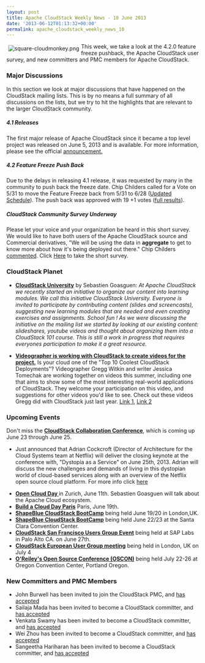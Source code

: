 ```yaml
---
layout: post
title: Apache CloudStack Weekly News - 10 June 2013
date: '2013-06-12T01:13:32+00:00'
permalink: apache_cloudstack_weekly_news_10
---
```

<p><a href="https://blogs.apache.org/cloudstack/mediaresource/ab378739-3c34-48ea-9495-2c49e23e58d6"><img src="https://blogs.apache.org/cloudstack/mediaresource/ab378739-3c34-48ea-9495-2c49e23e58d6?t=true" alt="square-cloudmonkey.png" align="left" vspace="5" hspace="5"></img></a>This week, we take a look at the 4.2.0 feature freeze pushback, the Apache CloudStack user survey, and new committers and PMC members for Apache CloudStack.</p>

<h3><a name="ApacheCloudStackWeeklyNews-10June2013-MajorDiscussions"></a>Major Discussions</h3>

<p>In this section we look at major discussions that have happened on the CloudStack mailing lists. This is by no means a full summary of all discussions on the lists, but we try to hit the highlights that are relevant to the larger CloudStack community. </p>

<h5><a name="ApacheCloudStackWeeklyNews-10June2013-4.1Releases"></a>4.1 Releases</h5>

<p>The first major release of Apache CloudStack since it became a top level project was released on June 5, 2013 and is available. For more information, please see the official <a href="https://blogs.apache.org/cloudstack/entry/apache_cloudstack_4_1_0" class="external-link" rel="nofollow">announcement.</a> </p>

<h5><a name="ApacheCloudStackWeeklyNews-10June2013-4.2FeatureFreezePushBack"></a>4.2 Feature Freeze Push Back</h5>

<p>Due to the delays in releasing 4.1 release, it was requested by many in the community to push back the freeze date. Chip Childers called for a Vote on 5/31 to move the Feature Freeze back from 5/31 to 6/28 (<a href="https://cwiki.apache.org/confluence/display/CLOUDSTACK/Cloudstack+4.2+Release" class="external-link" rel="nofollow">Updated Schedule</a>). The push back was approved with 19 +1 votes (<a href="http://markmail.org/message/2pd33ofdegqugsi2?q" class="external-link" rel="nofollow">full results</a>).</p>

<h5><a name="ApacheCloudStackWeeklyNews-10June2013-CloudStackCommunitySurveyUnderway"></a>CloudStack Community Survey Underway</h5>

<p>Please let your voice and your organization be heard in this short survey. We would like to have both users of the Apache CloudStack source and Commercial derivatives, "We will be using the data in <b>aggregate</b> to get to know more about how it's being deployed out there." Chip Childers <a href="http://markmail.org/message/7s3ev7leok7uxucb?q" class="external-link" rel="nofollow">commented</a>. Click <a href="https://www.surveymonkey.com/s/28BV97D" class="external-link" rel="nofollow">Here</a> to take the short survey.</p>

<h3><a name="ApacheCloudStackWeeklyNews-10June2013-CloudStackPlanet"></a>CloudStack Planet</h3>

<ul>
	<li><b><a href="http://buildacloud.org/blog/259-cloudstack-university.html" class="external-link" rel="nofollow">CloudStack University</a></b> by Sebastien Goasguen: <em>At Apache CloudStack we recently started an initiative to organize our content into learning modules. We call this initiative CloudStack University. Everyone is invited to participate by contributing content (slides and screencasts), suggesting new learning modules that are needed and even creating exercises and assignments. School fun ! As we were discussing the initiative on the mailing list we started by looking at our existing content: slideshares, youtube videos and thought about organizing them into a CloudStack 101 course. This is still a work in progress that requires everyones participation to make it a great resource.</em></li>
</ul>


<ul>
	<li><b><a href="http://markmail.org/message/fdughdzmp7ia44yx?q" class="external-link" rel="nofollow">Videographer is working with CloudStack to create videos for the project.</a></b> Is your cloud one of the "Top 10 Coolest CloudStack Deployments"? Videographer Gregg Witkin and writer Jessica Tomechak are working together on videos this summer, including one that aims to show some of the most interesting real-world applications of CloudStack. They welcome your participation on this video, and suggestions for other videos you'd like to see. Check out these videos Gregg did with CloudStack just last year. <a href="http://www.youtube.com/watch?v=oJ4b8HFmFTc" class="external-link" rel="nofollow">Link 1</a>, <a href="http://www.youtube.com/watch?v=KATuxn5pimY" class="external-link" rel="nofollow">Link 2</a></li>
</ul>


<h3><a name="ApacheCloudStackWeeklyNews-10June2013-UpcomingEvents"></a>Upcoming Events</h3>

<p>Don't miss the <b><a href="http://cloudstackcollab.net/" class="external-link" rel="nofollow">CloudStack Collaboration Conference</a></b>, which is coming up June 23 through June 25. </p>
<ul>
	<li>Just announced that Adrian Cockcroft (Director of Architecture for the Cloud Systems team at Netflix) will deliver the closing keynote at the conference with, "Dystopia as a Service" on June 25th, 2013. Adrian will discuss the new challenges and demands of living in this dystopian world of cloud-based services along with an overview of the Netflix open source cloud platform. For more info click <a href="http://www.cloudstackcollab.org/keynotes/keynote3/" class="external-link" rel="nofollow">here</a></li>
</ul>


<ul>
	<li><b><a href="https://www.ch-open.ch/events/aktuelle-events/open-cloud-day-2013/" class="external-link" rel="nofollow">Open Cloud Day </a></b> in Zurich, June 11th. Sebastien Goasguen will talk about the Apache Cloud ecosystem.</li>
	<li><b><a href="http://bacdparis.eventbrite.com" class="external-link" rel="nofollow">Build a Cloud Day Paris</a></b> Paris, June 19th.</li>
	<li><b><a href="http://www.shapeblue.com/cloudstack-bootcamp-training-course" class="external-link" rel="nofollow">ShapeBlue CloudStack BootCamp</a></b> being held June 19/20 in London,UK.</li>
	<li><b><a href="http://www.shapeblue.com/cloudstack-bootcamp-training-course" class="external-link" rel="nofollow">ShapeBlue CloudStack BootCamp</a></b> being held June 22/23 at the Santa Clara Convention Center.</li>
	<li><b><a href="http://www.meetup.com/CloudStack-SF-Bay-Area-Users-Group/events/117379992/" class="external-link" rel="nofollow">CloudStack San Francisco Users Group Event</a></b> being held at SAP Labs in Palo Alto CA. on June 27th.</li>
	<li><b><a href="http://www.eventbrite.com/event/6727182183" class="external-link" rel="nofollow">CloudStack European User Group meeting</a></b> being held in London, UK on July 4</li>
	<li><b><a href="http://www.oscon.com/oscon2013" class="external-link" rel="nofollow">O'Reiley's Open Source Conference (OSCON)</a></b> being held July 22-26 at Oregon Convention Center, Portland Oregon.</li>
</ul>


<h3><a name="ApacheCloudStackWeeklyNews-10June2013-NewCommittersandPMCMembers"></a>New Committers and PMC Members</h3>

<ul>
	<li>John Burwell has been invited to join the CloudStack PMC, and <a href="http://markmail.org/message/hsbd7g3dnyop3rcv?q" class="external-link" rel="nofollow">has accepted</a></li>
	<li>Sailaja Mada has been invited to become a CloudStack committer, and <a href="http://markmail.org/message/crdmnb5d2siq6t35?q" class="external-link" rel="nofollow">has accepted</a></li>
	<li>Venkata Swamy has been invited to become a CloudStack committer, and <a href="http://markmail.org/message/mnnpesrkay4s3qdr?q" class="external-link" rel="nofollow">has accepted</a></li>
	<li>Wei Zhou has been invited to become a CloudStack committer, and <a href="http://markmail.org/message/e4rsrs6ujlau36jh?q" class="external-link" rel="nofollow">has accepted</a></li>
	<li>Sangeetha Hariharan has been invited to become a CloudStack committer, and <a href="http://markmail.org/message/k2o2l4x3drqe5hl2?q" class="external-link" rel="nofollow">has accepted</a></li>
</ul>
